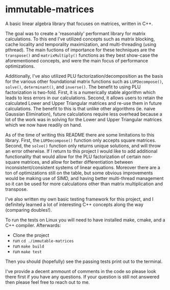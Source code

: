 # immutable-matrices
A basic linear algebra library that focuses on matrices, written in C++.

The goal was to create a 'reasonably' performant library for matrix calculations. To this end I've utilized concepts such as matrix blocking, cache locality and temporality maximization, and multi-threading (using pthread). The main fuctions of importance for these techniques are the `transpose()` and `matrixMultiply()` functions as they best show-case the aforementioned concepts, and were the main focus of performance optimizations.

Additionally, I've also utilized PLU factorization/decomposition as the basis for the various other foundational matrix functions such as `LUPDecompose()`, `solve()`, `determinant()`, and `inverse()`. The benefit to using PLU factorization is two-fold. First, it is a numerically stable algorithm which leads to less errors in our calculations. Second, it allows users to retain the calculated Lower and Upper Triangular matrices and re-use them in future calculations. The benefit to this is that unlike other algorithms (ie. naive Gaussian Elimination), future calculations require less overhead because a lot of the work was in solving for the Lower and Upper Triangular matrices which we now have readily on hand.

As of the time of writing this README there are some limitations to this library. First, the `LUPDecompose()` function only accepts square matrices. Second, the `solve()` function only returns unique solutions, and will throw an error otherwise. If I return to this project I would like to add additional functionality that would allow for the PLU factorization of certain non-square matrices, and allow for better differentiation between inconsistent/consistent systems of linear equations. Moreover there are a ton of optimizations still on the table, but some obvious improvements would be making use of SIMD, and having better multi-thread management so it can be used for more calculations other than matrix multiplication and transpose.

I've also written my own basic testing framework for this project, and I definitely learned a lot of interesting C++ concepts along the way (comparing doubles!).

To run the tests on Linux you will need to have installed make, cmake, and a C++ compiler. Afterwards:

* Clone the project
* run `cd ./immutable-matrices`
* run `make build`
* run `make test`

Then you should (hopefully) see the passing tests print out to the terminal.

I've provide a decent ammount of comments in the code so please look there first if you have any questions. If your question is still not answered then please feel free to reach out to me.
